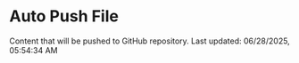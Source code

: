 # Auto Push File

Content that will be pushed to GitHub repository.
Last updated: 06/28/2025, 05:54:34 AM